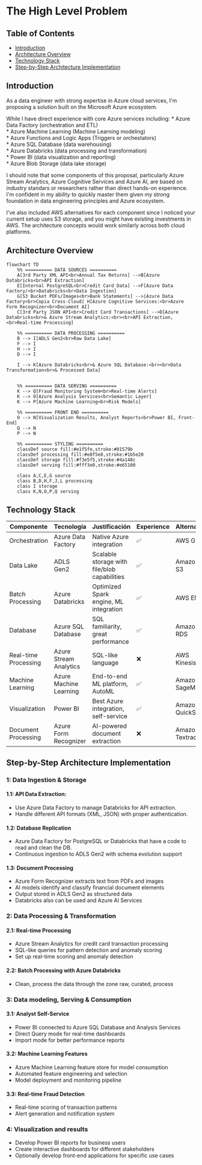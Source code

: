 # The High Level Problem

## Table of Contents
* [Introduction](#introduction)
* [Architecture Overview](#architecture-overview)
* [Technology Stack](#technology-stack)
* [Step-by-Step Architecture Implementation](#step-by-step-architecture-implementation)
 
## Introduction
As a data engineer with strong expertise in Azure cloud services, I'm proposing a solution built on the Microsoft Azure ecosystem.

While I have direct experience with core Azure services including:
    * Azure Data Factory (orchestration and ETL)  
    * Azure Machine Learning (Machine Learning modeling)  
    * Azure Functions and Logic Apps (Triggers or orchestators)  
    * Azure SQL Database (data warehousing)  
    * Azure Databricks (data processing and transformation)  
    * Power BI (data visualization and reporting)  
    * Azure Blob Storage (data lake storage)  

I should note that some components of this proposal, particularly Azure Stream Analytics, Azure Cognitive Services and Azure AI, are based on industry standars or researchers rather than direct hands-on experience. I'm confident in my ability to quickly master them given my strong foundation in data engineering principles and Azure ecosystem.

I've also included AWS alternatives for each component since I noticed your current setup uses S3 storage, and you might have existing investments in AWS. The architecture concepts would work similarly across both cloud platforms.

## Architecture Overview

```mermaid
flowchart TD
    %% ========== DATA SOURCES ==========
    A[3rd Party XML API<br>Annual Tax Returns] -->B[Azure Databricks<br>API Extraction]
    E[Internal PostgreSQL<br>Credit Card Data] -->F[Azure Data Factory/<br>Databricks<br>Data Ingestion]
    G[S3 Bucket PDFs/Images<br>Bank Statements] -->|Azure Data Factory<br>Copia Cross-Cloud| H[Azure Cognitive Services:<br>Azure Form Recognizer<br>Document AI]
    C[3rd Party JSON API<br>Credit Card Transactions] -->D[Azure Databricks<br>& Azure Stream Analytics:<br><br>API Extraction, <br>Real-time Processing]
    
    %% ========== DATA PROCESSING ==========
    B --> I[ADLS Gen2<br>Raw Data Lake]
    F --> I
    H --> I
    D --> I
    
    I --> K[Azure Databricks<br>& Azure SQL Database:<br><br>Data Transformation<br>& Processed Data]
    
    
    %% ========== DATA SERVING ==========
    K --> Q[Fraud Monitoring System<br>Real-time Alerts]
    K --> O[Azure Analysis Services<br>Semantic Layer]
    K --> P[Azure Machine Learning<br>Risk Models]

    %% ========== FRONT END ==========
    O --> N[Visualization Results, Analyst Reports<br>Power BI, Front-End]
    Q --> N
    P --> N

    %% ========== STYLING ==========
    classDef source fill:#e1f5fe,stroke:#01579b
    classDef processing fill:#e8f5e8,stroke:#1b5e20
    classDef storage fill:#f3e5f5,stroke:#4a148c
    classDef serving fill:#fff3e0,stroke:#e65100
    
    class A,C,E,G source
    class B,D,H,F,J,L processing
    class I storage
    class K,N,O,P,Q serving
```

## Technology Stack

| Componente | Tecnología | Justificación | Experience | Alternativa |
|------------|------------|---------------|---------------|---------------|
| Orchestration | Azure Data Factory | Native Azure integration | ✅ | AWS Glue
| Data Lake | ADLS Gen2 | Scalable storage with file/blob capabilities | ✅ | Amazon S3
| Batch Processing | Azure Databricks | Optimized Spark engine, ML integration | ✅ | AWS EMR
| Database | Azure SQL Database | SQL familiarity, great performance | ✅ | Amazon RDS
| Real-time Processing | Azure Stream Analytics | SQL-like language | ❌| AWS Kinesis
| Machine Learning | Azure Machine Learning | End-to-end ML platform, AutoML | ✅ | Amazon SageMaker
| Visualization | Power BI | Best Azure integration, self-service | ✅ | Amazon QuickSight
| Document Processing | Azure Form Recognizer | AI-powered document extraction | ❌ | Amazon Textract

## Step-by-Step Architecture Implementation
### 1: Data Ingestion & Storage
#### 1.1: API Data Extraction:
* Use Azure Data Factory to manage Databricks for API extraction.  
* Handle different API formats (XML, JSON) with proper authentication.  
#### 1.2: Database Replication
* Azure Data Factory for PostgreSQL or Databricks that have a code to read and clean the DB.  
* Continuous ingestion to ADLS Gen2 with schema evolution support  
#### 1.3: Document Processing
* Azure Form Recognizer extracts text from PDFs and images  
* AI models identify and classify financial document elements  
* Output stored in ADLS Gen2 as structured data  
* Databricks also can be used and Azure AI Services  
### 2: Data Processing & Transformation
#### 2.1: Real-time Processing
* Azure Stream Analytics for credit card transaction processing  
* SQL-like queries for pattern detection and anomaly scoring  
* Set up real-time scoring and anomaly detection  
#### 2.2: Batch Processing with Azure Databricks
* Clean, process the data through the zone raw, curated, process  
### 3: Data modeling, Serving & Consumption
#### 3.1: Analyst Self-Service
* Power BI connected to Azure SQL Database and Analysis Services  
* Direct Query mode for real-time dashboards  
* Import mode for better performance reports  
#### 3.2: Machine Learning Features
* Azure Machine Learning feature store for model consumption  
* Automated feature engineering and selection  
* Model deployment and monitoring pipeline  
#### 3.3: Real-time Fraud Detection
* Real-time scoring of transaction patterns  
* Alert generation and notification system  
### 4: Visualization and results
* Develop Power BI reports for business users  
* Create interactive dashboards for different stakeholders  
* Optionally develop front-end applications for specific use cases  